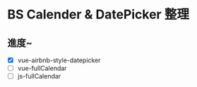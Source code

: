 # BS Calender & DatePicker 整理

## 進度~

- [x] vue-airbnb-style-datepicker
- [ ] vue-fullCalendar
- [ ] js-fullCalendar
